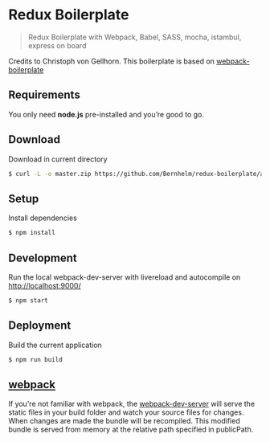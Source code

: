 Redux Boilerplate
===========

> Redux Boilerplate with Webpack, Babel, SASS, mocha, istambul, express on board

Credits to Christoph von Gellhorn. This boilerplate is based on [webpack-boilerplate](https://github.com/cvgellhorn/webpack-boilerplate)

## Requirements
You only need <b>node.js</b> pre-installed and you’re good to go.

## Download
Download in current directory
```sh
$ curl -L -o master.zip https://github.com/Bernhelm/redux-boilerplate/archive/initial.zip && unzip master.zip && rm master.zip && mv ./redux-boilerplate-master/{.,}* ./ && rm -r ./redux-boilerplate-master
```

## Setup
Install dependencies
```sh
$ npm install
```

## Development
Run the local webpack-dev-server with livereload and autocompile on [http://localhost:9000/](http://localhost:9000/)
```sh
$ npm start
```
## Deployment
Build the current application
```sh
$ npm run build
```

## [webpack](https://webpack.js.org/)
If you're not familiar with webpack, the [webpack-dev-server](https://webpack.js.org/configuration/dev-server/) will serve the static files in your build folder and watch your source files for changes.
When changes are made the bundle will be recompiled. This modified bundle is served from memory at the relative path specified in publicPath.
